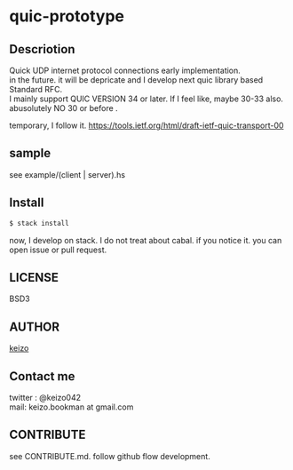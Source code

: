 quic-prototype
====

## Descriotion
Quick UDP internet protocol connections early implementation.  
in the future. it will be depricate and I develop next quic library based Standard RFC.  
I mainly support QUIC VERSION 34 or later. If I feel like, maybe 30-33 also. abusolutely NO 30 or before .  

temporary, I follow it.
https://tools.ietf.org/html/draft-ietf-quic-transport-00

## sample
see example/(client | server).hs

## Install

```bash
$ stack install 
```

now, I develop on stack. I do not treat about cabal. if you notice it. you can open issue or pull request.  

## LICENSE
BSD3

## AUTHOR

[keizo](https://github.com/keizo042)

## Contact me

twitter : @keizo042  
mail: keizo.bookman at gmail.com  

## CONTRIBUTE
see CONTRIBUTE.md.
follow github flow development.
